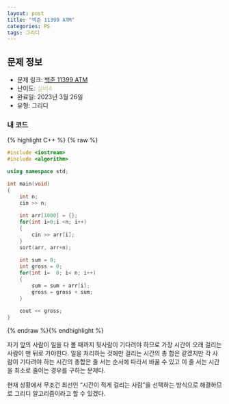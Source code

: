 ```yaml
---
layout: post
title: "백준 11399 ATM"
categories: PS
tags: 그리디
---
```


## 문제 정보
- 문제 링크: [백준 11399 ATM](https://www.acmicpc.net/problem/11399)
- 난이도: <span style="color:#B5C78A">실버4</span>
- 완료일: 2023년 3월 26일
- 유형: 그리디

### 내 코드

{% highlight C++ %} {% raw %}
```C++
#include <iostream>
#include <algorithm>

using namespace std;

int main(void)
{
	int n;
	cin >> n;
	
	int arr[1000] = {};
	for(int i=0;i <n; i++)
	{
		cin >> arr[i];
	}
	sort(arr, arr+n);
	
	int sum = 0;
	int gross = 0;
	for(int i=  0; i< n; i++)
	{
		sum = sum + arr[i];
		gross = gross + sum;
	}
	
	cout << gross;
}
```
{% endraw %}{% endhighlight %}

자기 앞의 사람이 일을 다 볼 때까지 뒷사람이 기다려야 하므로 가장 시간이 오래 걸리는 사람이 맨 뒤로 가야한다. 일을 처리하는 것에만 걸리는 시간의 총 합은 같겠지만 각 사람이 기다려야 하는 시간의 총합은 줄 서는 순서에 따라서 바꿀 수 있고 이 줄 서는 시간을 최소로 줄이는 경우를 구하는 문제다. 

현재 상황에서 무조건 최선인 “시간이 적게 걸리는 사람”을 선택하는 방식으로 해결하므로 그리디 알고리즘이라고 할 수 있겠다.

